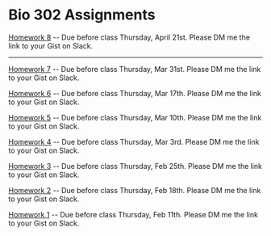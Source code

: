 # Bio 302 Assignments

[Homework 8](homework08.ipynb) -- Due before class Thursday, April 21st. Please DM me the link to your Gist on Slack.

<hr />

[Homework 7](homework07.md) -- Due before class Thursday, Mar 31st. Please DM me the link to your Gist on Slack.

[Homework 6](homework06.ipynb) -- Due before class Thursday, Mar 17th. Please DM me the link to your Gist on Slack.

[Homework 5](homework05.ipynb) -- Due before class Thursday, Mar 10th. Please DM me the link to your Gist on Slack.

[Homework 4](homework04.ipynb) -- Due before class Thursday, Mar 3rd. Please DM me the link to your Gist on Slack.


[Homework 3](homework03.ipynb) -- Due before class Thursday, Feb 25th. Please DM me the link to your Gist on Slack.


[Homework 2](homework02.ipynb) -- Due before class Thursday, Feb 18th. Please DM me the link to your Gist on Slack.


[Homework 1](homework01.ipynb) -- Due before class Thursday, Feb 11th. Please DM me the link to your Gist on Slack.
